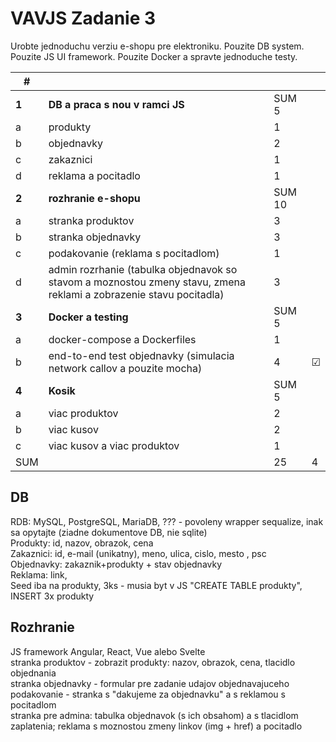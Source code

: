 # VAVJS Zadanie 3

Urobte jednoduchu verziu e-shopu pre elektroniku. Pouzite DB system. Pouzite JS UI framework. Pouzite Docker a spravte jednoduche testy.


| #     |                                                                                                                    |        |         |
| ----- | ------------------------------------------------------------------------------------------------------------------ | ------ | ------- |
| **1** | **DB a praca s nou v ramci JS**                                                                                    | SUM 5  |         |
| a     | produkty                                                                                                           | 1      |         |
| b     | objednavky                                                                                                         | 2      |         |
| c     | zakaznici                                                                                                          | 1      |         |
| d     | reklama a pocitadlo                                                                                                | 1      |         |
| **2** | **rozhranie e-shopu**                                                                                              | SUM 10 |         |
| a     | stranka produktov                                                                                                  | 3      |         |
| b     | stranka objednavky                                                                                                 | 3      |         |
| c     | podakovanie (reklama s pocitadlom)                                                                                 | 1      |         |
| d     | admin rozrhanie (tabulka objednavok so stavom a moznostou zmeny stavu, zmena reklami a zobrazenie stavu pocitadla) | 3      |         |
| **3** | **Docker a testing**                                                                                               | SUM 5  |         |
| a     | docker-compose a Dockerfiles                                                                                       | 1      |         |
| b     | end-to-end test objednavky (simulacia network callov a pouzite mocha)                                              | 4      | &#9745; |
| **4** | **Kosik**                                                                                                          | SUM 5  |         |
| a     | viac produktov                                                                                                     | 2      |         |
| b     | viac kusov                                                                                                         | 2      |         |
| c     | viac kusov a viac produktov                                                                                        | 1      |         |
| SUM   |                                                                                                                    | 25     | 4       |
 
## DB
RDB: MySQL, PostgreSQL, MariaDB, ??? - povoleny wrapper sequalize, inak sa opytajte (ziadne dokumentove DB, nie sqlite)\
Produkty: id, nazov, obrazok, cena\
Zakaznici: id, e-mail (unikatny), meno, ulica, cislo, mesto , psc\
Objednavky: zakaznik+produkty + stav objednavky\
Reklama: link,\
Seed iba na produkty, 3ks - musia byt v JS "CREATE TABLE produkty", INSERT 3x produkty
 
## Rozhranie
JS framework Angular, React, Vue alebo Svelte\
stranka produktov - zobrazit produkty: nazov, obrazok, cena, tlacidlo objednania\
stranka objednavky - formular pre zadanie udajov objednavajuceho\
podakovanie - stranka s "dakujeme za objednavku" a s reklamou s pocitadlom\
stranka pre admina: tabulka objednavok (s ich obsahom) a s tlacidlom zaplatenia; reklama s moznostou zmeny linkov (img + href) a pocitadlo